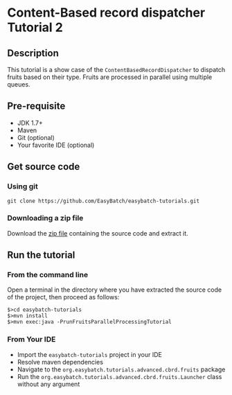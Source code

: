 # Content-Based record dispatcher Tutorial 2

## Description

This tutorial is a show case of the `ContentBasedRecordDispatcher` to dispatch fruits based on their type.
Fruits are processed in parallel using multiple queues.

## Pre-requisite

* JDK 1.7+
* Maven
* Git (optional)
* Your favorite IDE (optional)

## Get source code

### Using git

`git clone https://github.com/EasyBatch/easybatch-tutorials.git`

### Downloading a zip file

Download the [zip file](https://github.com/EasyBatch/easybatch-tutorials/archive/master.zip) containing the source code and extract it.

## Run the tutorial

### From the command line

Open a terminal in the directory where you have extracted the source code of the project, then proceed as follows:

```
$>cd easybatch-tutorials
$>mvn install
$>mvn exec:java -PrunFruitsParallelProcessingTutorial
```

### From Your IDE

* Import the `easybatch-tutorials` project in your IDE
* Resolve maven dependencies
* Navigate to the `org.easybatch.tutorials.advanced.cbrd.fruits` package
* Run the `org.easybatch.tutorials.advanced.cbrd.fruits.Launcher` class without any argument
